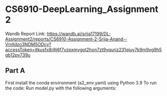 # CS6910-DeepLearning_Assignment 2

Wandb Report Link: https://wandb.ai/srija17199/DL-Assignment2/reports/CS6910-Assignment-2-Srija-Anand--Vmlldzo3NDM5ODcy?accessToken=itkusfx8r8j6f7vzpxmvgot2hon7zt9yquriz231qiuy7k9m9xg9h5gb12pv739u

## Part A
First install the conda environment (a2_env.yaml) using Python 3.9
To run the code:
Run model.py with the following arguments:

